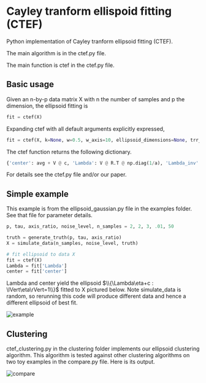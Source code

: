 # Cayley tranform ellispoid fitting (CTEF)

Python implementation of Cayley tranform ellipsoid fitting (CTEF).

The main algorithm is in the ctef.py file.

The main function is ctef in the ctef.py file.

## Basic usage
Given an n-by-p data matrix X with n the number of samples and p the dimension, the ellipsoid fitting is
```python
fit = ctef(X)
```
Expanding ctef with all default arguments explicitly expressed,
```python
fit = ctef(X, k=None, w=0.5, w_axis=10, ellipsoid_dimensions=None, trr_params=None)
```
The ctef function returns the following dictionary.
```python
{'center': avg + V @ c, 'Lambda': V @ R.T @ np.diag(1/a), 'Lambda_inv': np.diag(a) @ R @ V.T, 'result': result}
```
For details see the ctef.py file and/or our paper.

## Simple example
This example is from the ellipsoid_gaussian.py file in the examples folder. See that file for parameter details.
```python
p, tau, axis_ratio, noise_level, n_samples = 2, 2, 3, .01, 50

truth = generate_truth(p, tau, axis_ratio)
X = simulate_data(n_samples, noise_level, truth)

# fit ellipsoid to data X
fit = ctef(X)
Lambda = fit['Lambda']
center = fit['center']
```
Lambda and center yield the ellipsoid $\\{\Lambda\eta+c : \lVert\eta\rVert=1\\}$ fitted to X pictured below. Note simulate_data is random, so rerunning this code will produce different data and hence a different ellipsoid of best fit.

![example](https://user-images.githubusercontent.com/85212572/233739931-876fc8b3-467f-4499-815e-ad9f713f2c6d.png)

## Clustering
ctef_clustering.py in the clustering folder implements our ellipsoid clustering algorithm. This algorithm is tested against other clustering algorithms on two toy examples in the compare.py file. Here is its output.

![compare](https://user-images.githubusercontent.com/85212572/233740865-d516c1d9-9d43-4234-8a47-d33a4f67f052.png)
